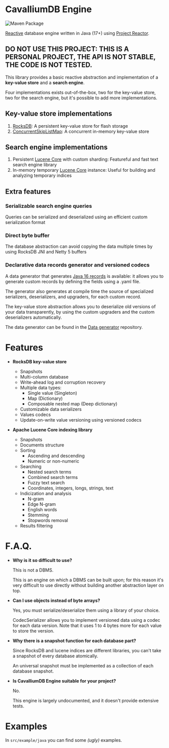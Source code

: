 # CavalliumDB Engine

![Maven Package](https://github.com/Cavallium/CavalliumDBEngine/workflows/Maven%20Package/badge.svg)

[Reactive](https://www.reactive-streams.org/) database engine written in Java (17+) using [Project Reactor](https://github.com/reactor/reactor-core).

## DO NOT USE THIS PROJECT: THIS IS A PERSONAL PROJECT, THE API IS NOT STABLE, THE CODE IS NOT TESTED.

This library provides a basic reactive abstraction and implementation of a **key-value store** and a **search engine**.

Four implementations exists out-of-the-box, two for the key-value store, two for the search engine, but it's possible to add more implementations.

## Key-value store implementations 

1. [RocksDB](https://github.com/facebook/rocksdb): A persistent key-value store for flash storage
3. [ConcurrentSkipListMap](https://docs.oracle.com/en/java/javase/16/docs/api/java.base/java/util/concurrent/ConcurrentSkipListMap.html): A concurrent in-memory key-value store

## Search engine implementations

1. Persistent [Lucene Core](https://github.com/apache/lucene) with custom sharding: Featureful and fast text search engine library
2. In-memory temporary [Lucene Core](https://github.com/apache/lucene) instance: Useful for building and analyzing temporary indices

## Extra features

### Serializable search engine queries

Queries can be serialized and deserialized using an efficient custom serialization format

### Direct byte buffer

The database abstraction can avoid copying the data multiple times by using RocksDB JNI and Netty 5 buffers

### Declarative data records generator and versioned codecs

A data generator that generates [Java 16 records](https://www.baeldung.com/java-record-keyword) is available:
it allows you to generate custom records by defining the fields using a .yaml file.

The generator also generates at compile time the source of specialized serializers,
deserializers, and upgraders, for each custom record.

The key-value store abstraction allows you to deserialize old versions of your data transparently, by using
the custom upgraders and the custom deserializers automatically.

The data generator can be found in the [Data generator](https://github.com/Cavallium/data-generator) repository.

# Features
- **RocksDB key-value store**
  - Snapshots
  - Multi-column database
  - Write-ahead log and corruption recovery
  - Multiple data types:
    - Single value (Singleton)
    - Map (Dictionary)
    - Composable nested map (Deep dictionary)
  - Customizable data serializers
  - Values codecs
  - Update-on-write value versioning using versioned codecs
  
- **Apache Lucene Core indexing library**
  - Snapshots
  - Documents structure
  - Sorting
    - Ascending and descending
    - Numeric or non-numeric
  - Searching
    - Nested search terms
    - Combined search terms
    - Fuzzy text search
    - Coordinates, integers, longs, strings, text
  - Indicization and analysis
    - N-gram
    - Edge N-gram
    - English words
    - Stemming
    - Stopwords removal
  - Results filtering

# F.A.Q.
- **Why is it so difficult to use?**
  
  This is not a DBMS.
  
  This is an engine on which a DBMS can be built upon; for this reason it's very difficult to use directly without building another abstraction layer on top.
  
- **Can I use objects instead of byte arrays?**
  
  Yes, you must serialize/deserialize them using a library of your choice.
  
  CodecSerializer allows you to implement versioned data using a codec for each data version.
  Note that it uses 1 to 4 bytes more for each value to store the version.
  
- **Why there is a snapshot function for each database part?**
  
  Since RocksDB and lucene indices are different libraries, you can't take a snapshot of every database atomically.
  
  An universal snapshot must be implemented as a collection of each database snapshot.
  
- **Is CavalliumDB Engine suitable for your project?**
  
  No.
  
  This engine is largely undocumented, and it doesn't provide extensive tests.

# Examples

In `src/example/java` you can find some *(ugly)* examples.
